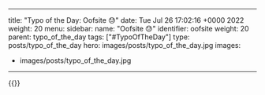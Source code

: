 
---
title: "Typo of the Day: Oofsite 😓"
date: Tue Jul 26 17:02:16 +0000 2022
weight: 20
menu:
  sidebar:
    name: "Oofsite 😓"
    identifier: oofsite
    weight: 20
    parent: typo_of_the_day
tags: ["#TypoOfTheDay"]
type: posts/typo_of_the_day
hero: images/posts/typo_of_the_day.jpg
images:
- images/posts/typo_of_the_day.jpg
---


{{<tweet user="mariatta" id="1551976206160998400">}}

